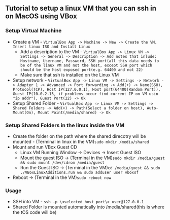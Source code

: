 ## Tutorial to setup a linux VM that you can ssh in on MacOS using VBox
### Setup Virtual Machine
- Create a VM - `VirtualBox App -> Machine -> New -> Create the VM, Insert linux ISO and Install Linux`
	* Add a description to the VM - `VirtualBox App -> Linux VM -> Settings -> General -> Description -> Add notes that inlude: Hostname, Username, Password, SSH port(all this data needs to be of the linux VM and not the host, except SSH port which should be the host exposed port(e.g. 64400 and not 22)`
	* Make sure that ssh is installed on the Linux VM
- Setup network - `VirtualBox App -> Linux VM -> Settings -> Network -> Adapter 1 -> Advanced -> Port forwarding -> Add(+) -> Name(SSH), Protocol(TCP), Host IP(127.0.0.1), Host port(64400(Random Port)), Guest IP(10.0.2.15, if problems occur find current IP on VM usin "ip addr"), Guest Port(22) -> Ok`
- Setup Shared Folder - `VirtualBox App -> Linux VM -> Settings -> Shared Folders -> Add(+) -> Path(Select a folder on host), Auto-Mount(On), Mount Point(/media/shared) -> Ok`

### Setup Shared Folders in the linux inside the VM
- Create the folder on the path where the shared direcotry will be mounted - (Terminal in linux in the VM)`sudo mkdir /media/shared`
- Mount and run VBox Guest CD
	* Linux VM Running Window -> Devices -> Insert Guest ISO
	* Mount the guest ISO -> (Terminal in the VM)`sudo mkdir /media/guest && sudo mount /dev/cdrom /media/guest`
	* Run the Guest ISO -> (Terminal in the VM)`cd /media/guest && sudo ./VBoxLinuxAdditions.run && sudo adduser user vboxsf`
- Reboot -> (Terminal in the VM)`sudo reboot now`

### Usage
- SSH into VM - `ssh -p \<selected host port\> user@127.0.0.1`
- Shared Folder is mounted automatically into /media/shared(this is where the tOS code will be)
